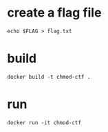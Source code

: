# create a flag file
`echo $FLAG > flag.txt`

# build
`docker build -t chmod-ctf .`

# run
`docker run -it chmod-ctf`
